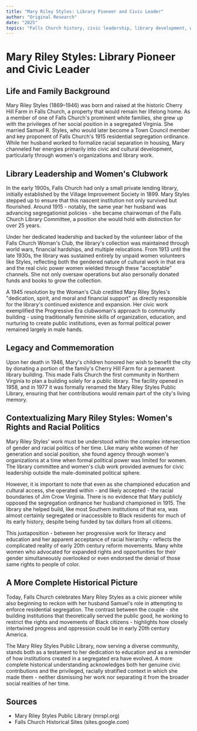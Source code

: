 ```yaml
---
title: "Mary Riley Styles: Library Pioneer and Civic Leader"
author: "Original Research"
date: "2025"
topics: "Falls Church history, civic leadership, library development, women's history, philanthropy"
---
```


# Mary Riley Styles: Library Pioneer and Civic Leader 

## Life and Family Background

Mary Riley Styles (1869–1946) was born and raised at the historic Cherry Hill Farm in Falls Church, a property that would remain her lifelong home. As a member of one of Falls Church's prominent white families, she grew up with the privileges of her social position in a segregated Virginia. She married Samuel R. Styles, who would later become a Town Council member and key proponent of Falls Church's 1915 residential segregation ordinance. While her husband worked to formalize racial separation in housing, Mary channeled her energies primarily into civic and cultural development, particularly through women's organizations and library work.

## Library Leadership and Women's Clubwork

In the early 1900s, Falls Church had only a small private lending library, initially established by the Village Improvement Society in 1899. Mary Styles stepped up to ensure that this nascent institution not only survived but flourished. Around 1915 - notably, the same year her husband was advancing segregationist policies - she became chairwoman of the Falls Church Library Committee, a position she would hold with distinction for over 25 years.

Under her dedicated leadership and backed by the volunteer labor of the Falls Church Woman's Club, the library's collection was maintained through world wars, financial hardships, and multiple relocations. From 1913 until the late 1930s, the library was sustained entirely by unpaid women volunteers like Styles, reflecting both the gendered nature of cultural work in that era and the real civic power women wielded through these "acceptable" channels. She not only oversaw operations but also personally donated funds and books to grow the collection.

A 1945 resolution by the Woman's Club credited Mary Riley Styles's "dedication, spirit, and moral and financial support" as directly responsible for the library's continued existence and expansion. Her civic work exemplified the Progressive Era clubwoman's approach to community building - using traditionally feminine skills of organization, education, and nurturing to create public institutions, even as formal political power remained largely in male hands.

## Legacy and Commemoration

Upon her death in 1946, Mary's children honored her wish to benefit the city by donating a portion of the family's Cherry Hill Farm for a permanent library building. This made Falls Church the first community in Northern Virginia to plan a building solely for a public library. The facility opened in 1958, and in 1977 it was formally renamed the Mary Riley Styles Public Library, ensuring that her contributions would remain part of the city's living memory.

## Contextualizing Mary Riley Styles: Women's Rights and Racial Politics

Mary Riley Styles' work must be understood within the complex intersection of gender and racial politics of her time. Like many white women of her generation and social position, she found agency through women's organizations at a time when formal political power was limited for women. The library committee and women's club work provided avenues for civic leadership outside the male-dominated political sphere.

However, it is important to note that even as she championed education and cultural access, she operated within - and likely accepted - the racial boundaries of Jim Crow Virginia. There is no evidence that Mary publicly opposed the segregation ordinance her husband championed in 1915. The library she helped build, like most Southern institutions of that era, was almost certainly segregated or inaccessible to Black residents for much of its early history, despite being funded by tax dollars from all citizens.

This juxtaposition - between her progressive work for literacy and education and her apparent acceptance of racial hierarchy - reflects the complicated reality of early 20th century reform movements. Many white women who advocated for expanded rights and opportunities for their gender simultaneously overlooked or even endorsed the denial of those same rights to people of color.

## A More Complete Historical Picture

Today, Falls Church celebrates Mary Riley Styles as a civic pioneer while also beginning to reckon with her husband Samuel's role in attempting to enforce residential segregation. The contrast between the couple - she building institutions that theoretically served the public good, he working to restrict the rights and movements of Black citizens - highlights how closely intertwined progress and oppression could be in early 20th century America.

The Mary Riley Styles Public Library, now serving a diverse community, stands both as a testament to her dedication to education and as a reminder of how institutions created in a segregated era have evolved. A more complete historical understanding acknowledges both her genuine civic contributions and the privileged, racially stratified context in which she made them - neither dismissing her work nor separating it from the broader social realities of her time.

## Sources

- Mary Riley Styles Public Library (mrspl.org)
- Falls Church Historical Sites (sites.google.com) 